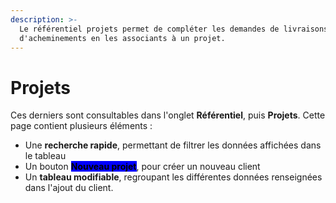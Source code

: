 ```yaml
---
description: >-
  Le référentiel projets permet de compléter les demandes de livraisons ou
  d'acheminements en les associants à un projet.
---
```


# Projets

Ces derniers sont consultables dans l'onglet **Référentiel**, puis **Projets**. Cette page contient plusieurs éléments :&#x20;

* Une **recherche rapide**, permettant de filtrer les données affichées dans le tableau
* Un bouton <mark style="background-color:blue;">**Nouveau projet**</mark>, pour créer un nouveau client
* Un **tableau modifiable**, regroupant les différentes données renseignées dans l'ajout du client.
